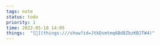 ```yaml
---
tags: note
status: todo
priority: 1
time: 2022-05-18 14:05
things:  "[🧊](things:///show?id=JtkDsmtmq6Bd8ZbzKBJTW4)"
---
```

